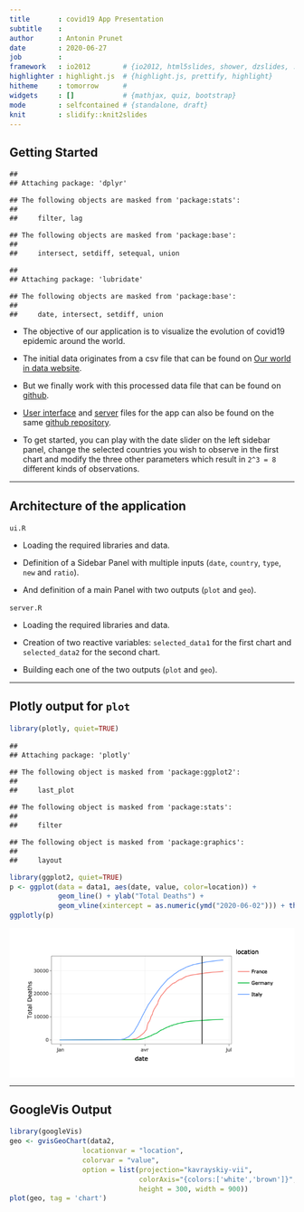 ```yaml
---
title       : covid19 App Presentation
subtitle    : 
author      : Antonin Prunet
date        : 2020-06-27
job         : 
framework   : io2012        # {io2012, html5slides, shower, dzslides, ...}
highlighter : highlight.js  # {highlight.js, prettify, highlight}
hitheme     : tomorrow      # 
widgets     : []            # {mathjax, quiz, bootstrap}
mode        : selfcontained # {standalone, draft}
knit        : slidify::knit2slides
---
```


## Getting Started



```
## 
## Attaching package: 'dplyr'
```

```
## The following objects are masked from 'package:stats':
## 
##     filter, lag
```

```
## The following objects are masked from 'package:base':
## 
##     intersect, setdiff, setequal, union
```

```
## 
## Attaching package: 'lubridate'
```

```
## The following objects are masked from 'package:base':
## 
##     date, intersect, setdiff, union
```

- The objective of our application is to visualize the evolution of covid19 epidemic around the world.

- The initial data originates from a csv file that can be found on [Our world in data website](https://covid.ourworldindata.org/data/owid-covid-data.csv).

- But we finally work with this processed data file that can be found on [github](https://github.com/AntoninPrunet/covid19_presentation/blob/master/data/covid_data.csv).

- [User interface](https://github.com/AntoninPrunet/covid19_presentation/blob/master/ui.R) and [server](https://github.com/AntoninPrunet/covid19_presentation/blob/master/server.R) files for the app can also be found on the same [github repository](https://github.com/AntoninPrunet/covid19_presentation).

- To get started, you can play with the date slider on the left sidebar panel, change the selected countries you wish to observe in the first chart and modify the three other parameters which result in `2^3 = 8` different kinds of observations.

---

## Architecture of the application



`ui.R`


- Loading the required libraries and data.

- Definition of a Sidebar Panel with multiple inputs (`date`, `country`, `type`, `new` and `ratio`).

- And definition of a main Panel with two outputs (`plot` and `geo`).



`server.R`

- Loading the required libraries and data.

- Creation of two reactive variables: `selected_data1` for the first chart and `selected_data2` for the second chart.

- Building each one of the two outputs (`plot` and `geo`).


---

## Plotly output for `plot`


```r
library(plotly, quiet=TRUE)
```

```
## 
## Attaching package: 'plotly'
```

```
## The following object is masked from 'package:ggplot2':
## 
##     last_plot
```

```
## The following object is masked from 'package:stats':
## 
##     filter
```

```
## The following object is masked from 'package:graphics':
## 
##     layout
```

```r
library(ggplot2, quiet=TRUE)
p <- ggplot(data = data1, aes(date, value, color=location)) +
            geom_line() + ylab("Total Deaths") +
            geom_vline(xintercept = as.numeric(ymd("2020-06-02"))) + theme_bw()
ggplotly(p)
```

<img src="assets/fig/unnamed-chunk-2-1.png" title="plot of chunk unnamed-chunk-2" alt="plot of chunk unnamed-chunk-2" style="display: block; margin: auto;" />



---
## GoogleVis Output

```r
library(googleVis)
geo <- gvisGeoChart(data2,
                  locationvar = "location",
                  colorvar = "value",
                  option = list(projection="kavrayskiy-vii",
                                colorAxis="{colors:['white','brown']}",
                                height = 300, width = 900))
plot(geo, tag = 'chart')
```

<!-- GeoChart generated in R 3.6.3 by googleVis 0.6.5 package -->
<!-- Sat Jun 27 06:52:56 2020 -->


<!-- jsHeader -->
<script type="text/javascript">
 
// jsData 
function gvisDataGeoChartID7add4b0e57a7 () {
var data = new google.visualization.DataTable();
var datajson =
[
 [
"Afghanistan",
265
],
[
"Albania",
33
],
[
"Algeria",
661
],
[
"Andorra",
51
],
[
"Angola",
4
],
[
"Anguilla",
0
],
[
"Antigua and Barbuda",
3
],
[
"Argentina",
556
],
[
"Armenia",
139
],
[
"Aruba",
3
],
[
"Australia",
102
],
[
"Austria",
668
],
[
"Azerbaijan",
68
],
[
"Bahamas",
11
],
[
"Bahrain",
19
],
[
"Bangladesh",
672
],
[
"Barbados",
7
],
[
"Belarus",
240
],
[
"Belgium",
9486
],
[
"Belize",
2
],
[
"Benin",
3
],
[
"Bermuda",
9
],
[
"Bhutan",
0
],
[
"Bolivia",
343
],
[
"Bonaire Sint Eustatius and Saba",
0
],
[
"Bosnia and Herzegovina",
153
],
[
"Botswana",
1
],
[
"Brazil",
29937
],
[
"British Virgin Islands",
1
],
[
"Brunei",
2
],
[
"Bulgaria",
144
],
[
"Burkina Faso",
53
],
[
"Burundi",
1
],
[
"Cambodia",
0
],
[
"Cameroon",
199
],
[
"Canada",
7326
],
[
"Cape Verde",
4
],
[
"Cayman Islands",
1
],
[
"Central African Republic",
4
],
[
"Chad",
66
],
[
"Chile",
1113
],
[
"China",
4638
],
[
"Colombia",
969
],
[
"Comoros",
2
],
[
"Congo",
20
],
[
"Costa Rica",
10
],
[
"Cote d'Ivoire",
33
],
[
"Croatia",
103
],
[
"Cuba",
83
],
[
"Curacao",
1
],
[
"Cyprus",
17
],
[
"Czech Republic",
321
],
[
"Democratic Republic of Congo",
72
],
[
"Denmark",
576
],
[
"Djibouti",
24
],
[
"Dominica",
0
],
[
"Dominican Republic",
502
],
[
"Ecuador",
3394
],
[
"Egypt",
1005
],
[
"El Salvador",
46
],
[
"Equatorial Guinea",
12
],
[
"Eritrea",
0
],
[
"Estonia",
68
],
[
"Ethiopia",
12
],
[
"Faeroe Islands",
0
],
[
"Falkland Islands",
0
],
[
"Fiji",
0
],
[
"Finland",
320
],
[
"France",
28833
],
[
"French Polynesia",
0
],
[
"Gabon",
17
],
[
"Gambia",
1
],
[
"Georgia",
12
],
[
"Germany",
8522
],
[
"Ghana",
36
],
[
"Gibraltar",
0
],
[
"Greece",
175
],
[
"Greenland",
0
],
[
"Grenada",
0
],
[
"Guam",
5
],
[
"Guatemala",
116
],
[
"Guernsey",
13
],
[
"Guinea",
23
],
[
"Guinea-Bissau",
8
],
[
"Guyana",
12
],
[
"Haiti",
45
],
[
"Honduras",
217
],
[
"Hungary",
532
],
[
"Iceland",
10
],
[
"India",
5598
],
[
"Indonesia",
1641
],
[
"Iran",
7878
],
[
"Iraq",
215
],
[
"Ireland",
1650
],
[
"Isle of Man",
24
],
[
"Israel",
287
],
[
"Italy",
33475
],
[
"Jamaica",
9
],
[
"Japan",
894
],
[
"Jersey",
29
],
[
"Jordan",
9
],
[
"Kazakhstan",
41
],
[
"Kenya",
69
],
[
"Kosovo",
30
],
[
"Kuwait",
220
],
[
"Kyrgyzstan",
17
],
[
"Laos",
0
],
[
"Latvia",
24
],
[
"Lebanon",
27
],
[
"Lesotho",
0
],
[
"Liberia",
27
],
[
"Libya",
5
],
[
"Liechtenstein",
1
],
[
"Lithuania",
70
],
[
"Luxembourg",
110
],
[
"Macedonia",
140
],
[
"Madagascar",
6
],
[
"Malawi",
4
],
[
"Malaysia",
115
],
[
"Maldives",
6
],
[
"Mali",
78
],
[
"Malta",
9
],
[
"Mauritania",
23
],
[
"Mauritius",
10
],
[
"Mexico",
10167
],
[
"Moldova",
307
],
[
"Monaco",
5
],
[
"Mongolia",
0
],
[
"Montenegro",
9
],
[
"Montserrat",
1
],
[
"Morocco",
205
],
[
"Mozambique",
2
],
[
"Myanmar",
6
],
[
"Namibia",
0
],
[
"Nepal",
8
],
[
"Netherlands",
5962
],
[
"New Caledonia",
0
],
[
"New Zealand",
22
],
[
"Nicaragua",
35
],
[
"Niger",
65
],
[
"Nigeria",
299
],
[
"Northern Mariana Islands",
2
],
[
"Norway",
236
],
[
"Oman",
50
],
[
"Pakistan",
1621
],
[
"Palestine",
5
],
[
"Panama",
344
],
[
"Papua New Guinea",
0
],
[
"Paraguay",
11
],
[
"Peru",
4634
],
[
"Philippines",
960
],
[
"Poland",
1074
],
[
"Portugal",
1424
],
[
"Puerto Rico",
136
],
[
"Qatar",
40
],
[
"Romania",
1279
],
[
"Russia",
4855
],
[
"Rwanda",
1
],
[
"Saint Kitts and Nevis",
0
],
[
"Saint Lucia",
0
],
[
"Saint Vincent and the Grenadines",
0
],
[
"San Marino",
42
],
[
"Sao Tome and Principe",
12
],
[
"Saudi Arabia",
525
],
[
"Senegal",
42
],
[
"Serbia",
244
],
[
"Seychelles",
0
],
[
"Sierra Leone",
46
],
[
"Singapore",
24
],
[
"Sint Maarten (Dutch part)",
15
],
[
"Slovakia",
28
],
[
"Slovenia",
108
],
[
"Somalia",
79
],
[
"South Africa",
705
],
[
"South Korea",
272
],
[
"South Sudan",
10
],
[
"Spain",
27127
],
[
"Sri Lanka",
11
],
[
"Sudan",
298
],
[
"Suriname",
1
],
[
"Swaziland",
3
],
[
"Sweden",
4403
],
[
"Switzerland",
1656
],
[
"Syria",
5
],
[
"Taiwan",
7
],
[
"Tajikistan",
47
],
[
"Tanzania",
21
],
[
"Thailand",
57
],
[
"Timor",
0
],
[
"Togo",
13
],
[
"Trinidad and Tobago",
8
],
[
"Tunisia",
48
],
[
"Turkey",
4563
],
[
"Turks and Caicos Islands",
1
],
[
"Uganda",
0
],
[
"Ukraine",
727
],
[
"United Arab Emirates",
266
],
[
"United Kingdom",
39045
],
[
"United States",
105147
],
[
"United States Virgin Islands",
6
],
[
"Uruguay",
23
],
[
"Uzbekistan",
15
],
[
"Vatican",
0
],
[
"Venezuela",
17
],
[
"Vietnam",
0
],
[
"Western Sahara",
1
],
[
"Yemen",
84
],
[
"Zambia",
7
],
[
"Zimbabwe",
4
] 
];
data.addColumn('string','location');
data.addColumn('number','value');
data.addRows(datajson);
return(data);
}
 
// jsDrawChart
function drawChartGeoChartID7add4b0e57a7() {
var data = gvisDataGeoChartID7add4b0e57a7();
var options = {};
options["width"] = 900;
options["height"] = 300;
options["projection"] = "kavrayskiy-vii";
options["colorAxis"] = {colors:['white','brown']};

    var chart = new google.visualization.GeoChart(
    document.getElementById('GeoChartID7add4b0e57a7')
    );
    chart.draw(data,options);
    

}
  
 
// jsDisplayChart
(function() {
var pkgs = window.__gvisPackages = window.__gvisPackages || [];
var callbacks = window.__gvisCallbacks = window.__gvisCallbacks || [];
var chartid = "geochart";
  
// Manually see if chartid is in pkgs (not all browsers support Array.indexOf)
var i, newPackage = true;
for (i = 0; newPackage && i < pkgs.length; i++) {
if (pkgs[i] === chartid)
newPackage = false;
}
if (newPackage)
  pkgs.push(chartid);
  
// Add the drawChart function to the global list of callbacks
callbacks.push(drawChartGeoChartID7add4b0e57a7);
})();
function displayChartGeoChartID7add4b0e57a7() {
  var pkgs = window.__gvisPackages = window.__gvisPackages || [];
  var callbacks = window.__gvisCallbacks = window.__gvisCallbacks || [];
  window.clearTimeout(window.__gvisLoad);
  // The timeout is set to 100 because otherwise the container div we are
  // targeting might not be part of the document yet
  window.__gvisLoad = setTimeout(function() {
  var pkgCount = pkgs.length;
  google.load("visualization", "1", { packages:pkgs, callback: function() {
  if (pkgCount != pkgs.length) {
  // Race condition where another setTimeout call snuck in after us; if
  // that call added a package, we must not shift its callback
  return;
}
while (callbacks.length > 0)
callbacks.shift()();
} });
}, 100);
}
 
// jsFooter
</script>
 
<!-- jsChart -->  
<script type="text/javascript" src="https://www.google.com/jsapi?callback=displayChartGeoChartID7add4b0e57a7"></script>
 
<!-- divChart -->
  
<div id="GeoChartID7add4b0e57a7" 
  style="width: 900; height: 300;">
</div>
